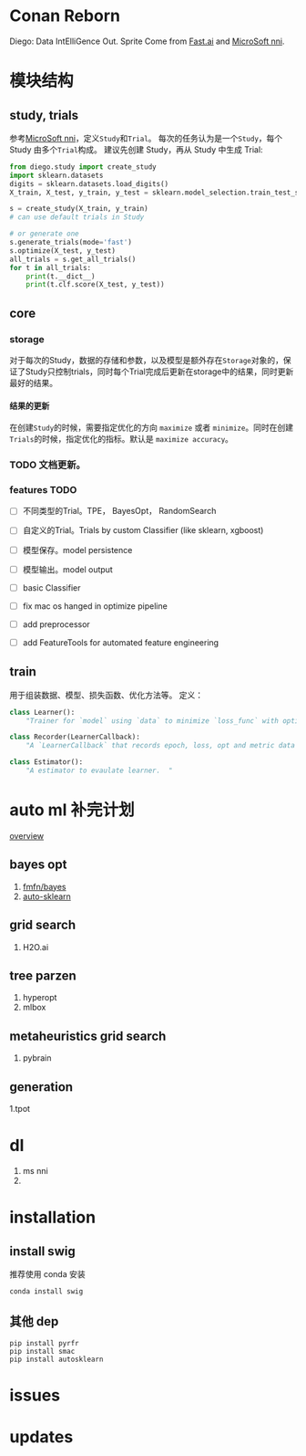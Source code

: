# Conan Reborn

Diego: Data IntElliGence Out. Sprite Come from [Fast.ai](https://github.com/fastai/fastai) and [MicroSoft nni](https://github.com/Microsoft/nni).

# 模块结构

## study, trials

参考[MicroSoft nni](https://github.com/Microsoft/nni)，定义`Study`和`Trial`。
每次的任务认为是一个`Study`，每个 Study 由多个`Trial`构成。
建议先创建 Study，再从 Study 中生成 Trial:

```python
from diego.study import create_study
import sklearn.datasets
digits = sklearn.datasets.load_digits()
X_train, X_test, y_train, y_test = sklearn.model_selection.train_test_split(digits.data, digits.target,train_size=0.75, test_size=0.25)

s = create_study(X_train, y_train)
# can use default trials in Study

# or generate one
s.generate_trials(mode='fast')
s.optimize(X_test, y_test)
all_trials = s.get_all_trials()
for t in all_trials:
    print(t.__dict__)
    print(t.clf.score(X_test, y_test))

```




## core

### storage
对于每次的Study，数据的存储和参数，以及模型是额外存在`Storage`对象的，保证了Study只控制trials，同时每个Trial完成后更新在storage中的结果，同时更新最好的结果。

#### 结果的更新
在创建`Study`的时候，需要指定优化的方向 `maximize` 或者 `minimize`。同时在创建`Trials`的时候，指定优化的指标。默认是 `maximize accuracy`。

### TODO 文档更新。

### features TODO

- [ ] 不同类型的Trial。TPE， BayesOpt， RandomSearch
- [ ] 自定义的Trial。Trials by custom Classifier (like sklearn, xgboost)
- [ ] 模型保存。model persistence
- [ ] 模型输出。model output
- [ ] basic Classifier
- [ ] fix mac os hanged in optimize pipeline
- [ ] add preprocessor
- [ ] add FeatureTools for automated feature engineering


## train

用于组装数据、模型、损失函数、优化方法等。
定义：

```python
class Learner():
    "Trainer for `model` using `data` to minimize `loss_func` with optimizer `opt_func`."

class Recorder(LearnerCallback):
    "A `LearnerCallback` that records epoch, loss, opt and metric data during training."

class Estimator():
    "A estimator to evaulate learner.  "

```

# auto ml 补完计划

[overview](https://hackernoon.com/a-brief-overview-of-automatic-machine-learning-solutions-automl-2826c7807a2a)

## bayes opt

1. [fmfn/bayes](https://github.com/fmfn/BayesianOptimization)
2. [auto-sklearn](https://github.com/automl/auto-sklearn)

## grid search

1. H2O.ai

## tree parzen

1. hyperopt
2. mlbox

## metaheuristics grid search

1. pybrain

## generation

1.tpot

# dl

1. ms nni
2.

# installation

## install swig

推荐使用 conda 安装

```shell
conda install swig
```

## 其他 dep

```
pip install pyrfr
pip install smac
pip install autosklearn
```

# issues

# updates

